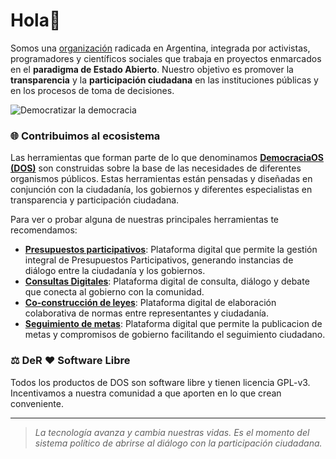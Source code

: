# Hola👋

Somos una [organización](https://democraciaenred.org) radicada en Argentina, integrada por activistas, programadores y científicos sociales que trabaja en proyectos enmarcados en el **paradigma de Estado Abierto**. Nuestro objetivo es promover la **transparencia** y la **participación ciudadana** en las instituciones públicas y en los procesos de toma de decisiones.

![Democratizar la democracia](https://i.ibb.co/096f0z7/der.png)

### 🌐 Contribuimos al ecosistema

Las herramientas que forman parte de lo que denominamos [**DemocraciaOS (DOS)**](https://democraciaos.org) son construidas sobre la base de las necesidades de diferentes organismos públicos. Estas herramientas están pensadas y diseñadas en conjunción con la ciudadanía, los gobiernos y diferentes especialistas en transparencia y participación ciudadana.
 
Para ver o probar alguna de nuestras principales herramientas te recomendamos:
- [**Presupuestos participativos**](https://github.com/DemocraciaEnRed/pp-mgp): Plataforma digital que permite la gestión integral de Presupuestos Participativos, generando instancias de diálogo entre la ciudadanía y los gobiernos.
- [**Consultas Digitales**](https://github.com/DemocraciaEnRed/consultas-digitales): Plataforma digital de consulta, diálogo y debate que conecta al gobierno con la comunidad.
- [**Co-construcción de leyes**](https://github.com/DemocraciaEnRed/leyesabiertas): Plataforma digital de elaboración colaborativa de normas entre representantes y ciudadanía.
- [**Seguimiento de metas**](https://github.com/DemocraciaEnRed/participes-app): Plataforma digital que permite la publicacion de metas y compromisos de gobierno facilitando el seguimiento ciudadano.

### ⚖️ DeR ❤️ Software Libre
Todos los productos de DOS son software libre y tienen licencia GPL-v3. Incentivamos a nuestra comunidad a que aporten en lo que crean conveniente.

---

> _La tecnología avanza y cambia nuestras vidas. Es el momento del sistema político de abrirse al diálogo con la participación ciudadana._

